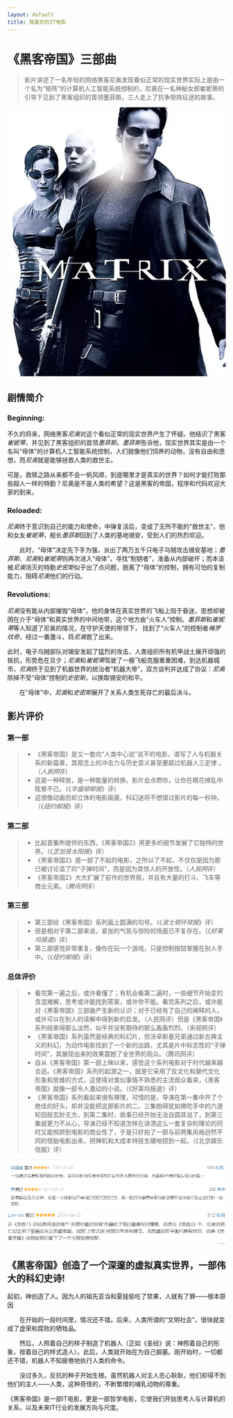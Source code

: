 ```yaml
---
layout: default
title: 我喜欢的IT电影
---
```


# 《黑客帝国》三部曲

> 影片讲述了一名年轻的网络黑客尼奥发现看似正常的现实世界实际上是由一个名为“矩阵”的计算机人工智能系统控制的，尼奥在一名神秘女郎崔妮蒂的引导下见到了黑客组织的首领墨菲斯，三人走上了抗争矩阵征途的故事。

![](images/Matrix_poster.webp)

## 剧情简介
### Beginning:
不久的将来，网络黑客*尼奥*对这个看似正常的现实世界产生了怀疑。他结识了黑客*崔妮蒂*，并见到了黑客组织的首领*墨菲斯*。*墨菲斯*告诉他，现实世界其实是由一个名叫“母体”的计算机人工智能系统控制，人们就像他们饲养的动物，没有自由和思想，而*尼奥*就是能够拯救人类的救世主。

可是，救赎之路从来都不会一帆风顺，到底哪里才是真实的世界？如何才能打败那些超人一样的特勤？尼奥是不是人类的希望？这是黑客的帝国，程序和代码欢迎大家的到来。
### Reloaded:
*尼奥*终于意识到自己的能力和使命，中弹复活后，变成了无所不能的“救世主”，他和女友*崔妮蒂*，舰长*墨菲斯*回到了人类的基地锡安，受到人们的热烈欢迎。

　　此时，“母体”决定先下手为强，派出了两万五千只电子乌贼攻击锡安基地；*墨菲斯*、*尼奥*和*崔妮蒂*则再次进入“母体”，寻找“制钥者”，准备从内部破坏；而本该被*尼奥*消灭的特勤*史密斯*似乎出了点问题，脱离了“母体”的控制，拥有可怕的复制能力，阻碍*尼奥*他们的行动。
### Revolutions:
*尼奥*没有能从内部摧毁“母体”，他的身体在真实世界的飞船上陷于昏迷，思想却被困在介于“母体”和真实世界的中间地带，这个地方由“火车人”控制。*墨菲斯*和*崔妮蒂*等人知道了尼奥的情况，在守护天使的带领下， 找到了“火车人”的控制者*梅罗纹奇*，经过一番激斗，将*尼奥*救了出来。 

此时，电子乌贼部队对锡安发起了猛烈的攻击，人类组织所有机甲战士展开顽强的抵抗，形势危在旦夕；*尼奥*和*崔妮蒂*驾驶了一艘飞船克服重重困难，到达机器城市，*尼奥*终于见到了机器世界的统治者“机器大帝”，双方谈判并达成了协议：*尼奥*除掉不受“母体”控制的*史密斯*，以换取锡安的和平。 

　　在“母体”中，*尼奥*和*史密斯*展开了关系人类生死存亡的最后决斗。

## 影片评价
### 第一部
>- 《黑客帝国》是又一套向“人类中心说”说不的电影，谱写了人与机器关系的新篇章，其观念上的冲击力与历史意义甚至要超过机器人三定律 。（*人民网*评）
>- 这是一种释放，是一种能量的转换，影片会点燃你，让你在眼花缭乱中眩晕不已。（《*华盛顿邮报*》评）
>- 这很像动画但却立体的电影画面，科幻迷将不想错过影片的每一秒钟。（《*纽约邮报*》评）
### 第二部
>- 比起首集所提供的东西，《黑客帝国2》用更多的细节发展了它独特的世界。（《*芝加哥太阳报*》评）
>- 《黑客帝国2》是一部了不起的电影，之所以了不起，不仅仅是因为那已被讨论滥了的“子弹时间”，而是因为其惊人的开放性。（*人民网*评）
>- 《黑客帝国2》大大扩展了前作的世界观，并且有大量的打斗、飞车等商业元素。（*腾讯网*评）
### 第三部
>- 第三部给《黑客帝国》系列画上圆满的句号。（《*波士顿环球报*》评）
>- 但是相对于第二部来说，紧张的气氛与惊险的场面已不复存在。（《*好莱坞报道*》评）
>- 第三部感觉非常重复，像你在玩一个游戏，只是控制按钮掌握在别人手中。（《*纽约邮报*》评）
### 总体评价
>- 看完第一遍之后，或许看懂了；有机会看第二遍时，一些细节开始变的含混难解，思考或许能找到答案，或许你不能。看完系列之后，或许能对《黑客帝国》三部曲产生新的认识；对于已经有了自己的阐释的人，或许可以在别人的读解中得到新的启发。（人民网评）但是《黑客帝国》系列结束得那么淡然，似乎并没有期待的那么轰轰烈烈。（央视网评）
>- 《黑客帝国》系列虽然是经典的科幻片，但沃卓斯基兄弟通过新古典主义的科幻，为动作电影找到了一个新的出路，尤其是片中标志性的“子弹时间”，其展现出来的效果震撼了全世界的观众。（腾讯网评）
>- 自从《黑客帝国》第一部上映以来，感觉这个系列电影对于时代越来越合适。《黑客帝国》系列的起源之一，就是它采用了反文化和替代文化形象和思维的方式，这使得对类似事情不熟悉的主流观众看来，《黑客帝国》就像一部令人激动的小说。（《好莱坞报道》评）
>- 《黑客帝国》系列看起来很有禅理，可惜的是，导演在第一集中开了个绝佳的好头，却并没能把这部影片的二、三集拍得犹如佛陀手中的六道轮回般玄妙无方。到第二集时，故事已经开始无法自圆其说了，到第三集就更力不从心，导演已经不知道怎样在讲清这么一套复杂的理论的同时又能照顾到电影的商业性了，于是只好拍了一部与前两集风格迥然不同的怪胎电影出来，把禅机和大成本特技生硬地捏到一起。（《北京娱乐信报》评）

![](images/Matrix_影评.png)
![](images/Matrix_影评2.png)
![](images/Matrix_影评3.png)

## 《黑客帝国》创造了一个深邃的虚拟真实世界，一部伟大的科幻史诗!
起初，神创造了人。因为人的祖先亚当和夏娃偷吃了禁果，人就有了罪——根本原因 

　　在开始的一段时间里，情况还不错。后来，人类所谓的“文明社会”，很快就变成了虚荣和腐败的牺牲品。 

　　然后，人照着自己的样子制造了机器人（正如《圣经》说：神照着自己的形象，按着自己的样式造人）。此后，人类就开始在为自己掘墓。刚开始时，一切都还不错，机器人不知疲倦地执行人类的命令。 

　　没过多久，反抗的种子开始生根。虽然机器人对主人忠心耿耿，他们却得不到他们的主人——人类，这种奇怪的，不断繁增的哺乳动物的尊重。 

《黑客帝国》是一部IT电影，更是一部哲学电影，它使我们开始思考人与计算机的关系，以及未来IT行业的发展方向与尺度。